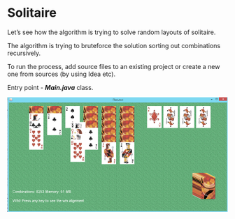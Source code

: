 # Solitaire
Let’s see how the algorithm is trying to solve random layouts of solitaire.

The algorithm is trying to bruteforce the solution sorting out combinations recursively.

To run the process, add source files to an existing project or create a new one from sources (by using Idea etc).

Entry point - ***Main.java*** class.

![screen](https://github.com/SergeyVorobiev/Solitaire/blob/fa14276c7e10d237ffec08fe21ccc7b5bde111bc/screen.png)


